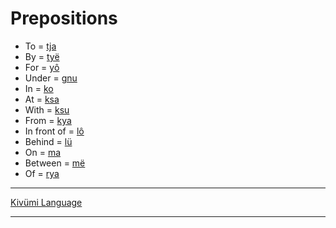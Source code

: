 # Prepositions

- To = [tja](./Kivümi%20Dictionary/tja.md)
- By = [tyë](./Kivümi%20Dictionary/tyë.md)
- For = [yô](./Kivümi%20Dictionary/yô.md)
- Under = [gnu](./Kivümi%20Dictionary/gnu.md)
- In = [ko](./Kivümi%20Dictionary/ko.md)
- At = [ksa](./Kivümi%20Dictionary/ksa.md)
- With = [ksu](./Kivümi%20Dictionary/ksu.md)
- From = [kya](./Kivümi%20Dictionary/kya.md)
- In front of = [lô](./Kivümi%20Dictionary/lô.md)
- Behind = [lü](./Kivümi%20Dictionary/lü.md)
- On = [ma](./Kivümi%20Dictionary/ma.md)
- Between = [më](./Kivümi%20Dictionary/më.md)
- Of = [rya](./Kivümi%20Dictionary/rya.md)

---

[Kivümi Language](README.md)

---